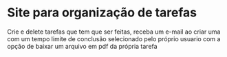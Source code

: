 # Site para organização de tarefas
Crie e delete tarefas que tem que ser feitas, receba um e-mail ao criar uma com um tempo limite de conclusão selecionado pelo próprio usuario com a opção de baixar um arquivo em pdf da própria tarefa
